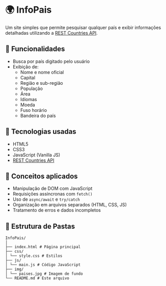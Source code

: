 # 🌍 InfoPais

Um site simples que permite pesquisar qualquer país e exibir informações detalhadas utilizando a [REST Countries API](https://restcountries.com/).



## 🔎 Funcionalidades

- Busca por país digitado pelo usuário
- Exibição de:
  - Nome e nome oficial
  - Capital
  - Região e sub-região
  - População
  - Área
  - Idiomas
  - Moeda
  - Fuso horário
  - Bandeira do país

## 🚀 Tecnologias usadas

- HTML5
- CSS3
- JavaScript (Vanilla JS)
- [REST Countries API](https://restcountries.com/)

## 🧠 Conceitos aplicados

- Manipulação de DOM com JavaScript
- Requisições assíncronas com `fetch()`
- Uso de `async/await` e `try/catch`
- Organização em arquivos separados (HTML, CSS, JS)
- Tratamento de erros e dados incompletos

## 📁 Estrutura de Pastas
```
InfoPais/
│
├── index.html # Página principal
├── css/
│ └── style.css # Estilos
├── js/
│ └── main.js # Código JavaScript
├── img/
│ └── paises.jpg # Imagem de fundo
└── README.md # Este arquivo

```

